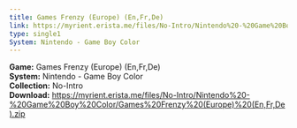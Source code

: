 ```yaml
---
title: Games Frenzy (Europe) (En,Fr,De)
link: https://myrient.erista.me/files/No-Intro/Nintendo%20-%20Game%20Boy%20Color/Games%20Frenzy%20(Europe)%20(En,Fr,De).zip
type: single1
System: Nintendo - Game Boy Color
---
```

<b>Game:</b> Games Frenzy (Europe) (En,Fr,De)<br>
<b>System:</b> Nintendo - Game Boy Color<br>
<b>Collection:</b> No-Intro<br>
<b>Download:</b> https://myrient.erista.me/files/No-Intro/Nintendo%20-%20Game%20Boy%20Color/Games%20Frenzy%20(Europe)%20(En,Fr,De).zip